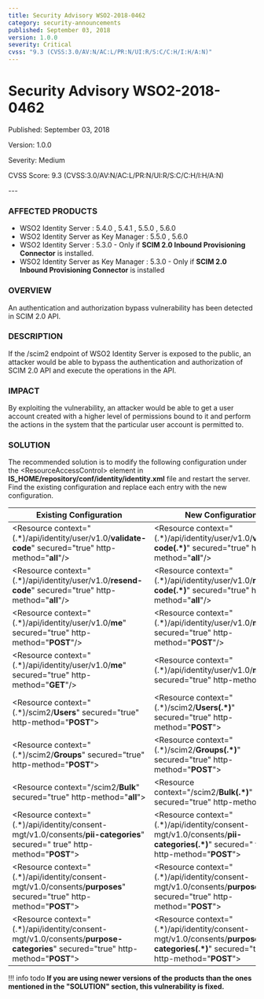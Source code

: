 ```yaml
---
title: Security Advisory WSO2-2018-0462
category: security-announcements
published: September 03, 2018
version: 1.0.0
severity: Critical
cvss: "9.3 (CVSS:3.0/AV:N/AC:L/PR:N/UI:R/S:C/C:H/I:H/A:N)"
---
```


# Security Advisory WSO2-2018-0462

<p class="doc-info">Published: September 03, 2018</p>
<p class="doc-info">Version: 1.0.0</p>
<p class="doc-info">Severity: Medium</p>
<p class="doc-info">CVSS Score: 9.3 (CVSS:3.0/AV:N/AC:L/PR:N/UI:R/S:C/C:H/I:H/A:N)</p>
---

### AFFECTED PRODUCTS
* WSO2 Identity Server : 5.4.0 , 5.4.1 , 5.5.0 , 5.6.0
* WSO2 Identity Server as Key Manager : 5.5.0 , 5.6.0
* WSO2 Identity Server : 5.3.0 - Only if **SCIM 2.0 Inbound Provisioning Connector** is installed.
* WSO2 Identity Server as Key Manager : 5.3.0 - Only if **SCIM 2.0 Inbound Provisioning Connector** is installed


### OVERVIEW
An authentication and authorization bypass vulnerability has been detected in SCIM 2.0 API.


### DESCRIPTION
If the /scim2 endpoint of WSO2 Identity Server is exposed to the public, an attacker would be able to bypass the authentication and authorization of SCIM 2.0 API and execute the operations in the API.


### IMPACT
By exploiting the vulnerability, an attacker would be able to get a user account created with a higher level of permissions bound to it and perform the actions in the system that the particular user account is permitted to.


### SOLUTION
The recommended solution is to modify the following configuration under the <ResourceAccessControl\> element in **IS_HOME/repository/conf/identity/identity.xml** file and restart the server. Find the existing configuration and replace each entry with the new configuration.


| **Existing Configuration**                      | **New Configuration** |
|------------------------------------------------ | --------------------------------------------------------- |
| <Resource context="(.\*)/api/identity/user/v1.0/**validate-code**" secured="true" http-method="**all**"/\>                      | <Resource context="(.\*)/api/identity/user/v1.0/**validate-code(.\*)**" secured="true" http-method="**all**"/\>                      |
| <Resource context="(.\*)/api/identity/user/v1.0/**resend-code**" secured="true" http-method="**all**"/\>                        | <Resource context="(.\*)/api/identity/user/v1.0/**resend-code(.\*)**" secured="true" http-method="**all**"/\>                        |
| <Resource context="(.\*)/api/identity/user/v1.0/**me**" secured="true" http-method="**POST**"/\>                                | <Resource context="(.\*)/api/identity/user/v1.0/**me(.\*)**" secured="true" http-method="**POST**"/\>                                |
| <Resource context="(.\*)/api/identity/user/v1.0/**me**" secured="true" http-method="**GET**"/\>                                 | <Resource context="(.\*)/api/identity/user/v1.0/**me(.\*)**" secured="true" http-method="b"/\>                                       |
| <Resource context="(.\*)/scim2/**Users**" secured="true" http-method="**POST**"\>                                               | <Resource context="(.\*)/scim2/**Users(.\*)**" secured="true" http-method="**POST**"\>                                               |
| <Resource context="(.\*)/scim2/**Groups**" secured="true" http-method="**POST**"\>                                              | <Resource context="(.\*)/scim2/**Groups(.\*)**" secured="true" http-method="**POST**"\>                                              |
| <Resource context="/scim2/**Bulk**" secured="true" http-method="**all**"\>                                                      | <Resource context="/scim2/**Bulk(.\*)**" secured="true" http-method="**all**"\>                                                      |
| <Resource context="(.\*)/api/identity/consent-mgt/v1.0/consents/**pii-categories**" secured=" true" http-method="**POST**"\>    | <Resource context="(.\*)/api/identity/consent-mgt/v1.0/consents/**pii-categories(.\*)**" secured=" true" http-method="**POST**"\>    |
| <Resource context="(.\*)/api/identity/consent-mgt/v1.0/consents/**purposes**" secured="true" http-method="**POST**"\>           | <Resource context="(.\*)/api/identity/consent-mgt/v1.0/consents/**purposes(.\*)**" secured="true" http-method="**POST**"\>           |
| <Resource context="(.\*)/api/identity/consent-mgt/v1.0/consents/**purpose-categories**" secured="true" http-method="**POST**"\> | <Resource context="(.\*)/api/identity/consent-mgt/v1.0/consents/**purpose-categories(.\*)**" secured="true" http-method="**POST**"\> |


!!! info todo
    **If you are using newer versions of the products than the ones mentioned in the "SOLUTION" section, this vulnerability is fixed.**
